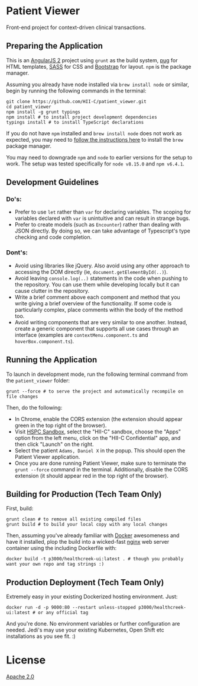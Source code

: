 # Patient Viewer

Front-end project for context-driven clinical transactions.

## Preparing the Application

This is an [AngularJS 2](https://angular.io) project using `grunt` as the build system, [pug](https://pugjs.org/api/getting-started.html) for HTML templates, [SASS](http://sass-lang.com) for CSS and [Bootstrap](http://getbootstrap.com/) for layout. `npm` is the package manager. 

Assuming you already have node installed via `brew install node` or similar, begin by running the following commands in the terminal:
	
	git clone https://github.com/HII-C/patient_viewer.git
	cd patient_viewer
	npm install -g grunt typings
	npm install # to install project development dependencies
	typings install # to install TypeScript declarations

If you do not have `npm` installed and `brew install node` does not work as expected, you may need to [follow the instructions here](https://brew.sh/) to install the `brew` package manager.

You may need to downgrade `npm` and `node` to earlier versions for the setup to work. The setup was tested specifically for `node v8.15.0` and `npm v6.4.1`.

## Development Guidelines
### Do's: 
- Prefer to use `let` rather than `var` for declaring variables. The scoping for variables declared with `var` is unintuitive and can result in strange bugs.
- Prefer to create models (such as `Encounter`) rather than dealing with JSON directly. By doing so, we can take advantage of Typescript's type checking and code completion.

### Dont's:
- Avoid using libraries like jQuery. Also avoid using any other approach to accessing the DOM directly (ie, `document.getElementById(..)`).
- Avoid leaving `console.log(..)` statements in the code when pushing to the repository. You can use them while developing locally but it can cause clutter in the repository.
- Write a brief comment above each component and method that you write giving a brief overview of the functionality. If some code is particularly complex, place comments within the body of the method too.
- Avoid writing components that are very similar to one another. Instead, create a generic component that supports all use cases through an interface (examples are `contextMenu.component.ts` and `hoverBox.component.ts`).

## Running the Application
To launch in development mode, run the following terminal command from the `patient_viewer` folder:

	grunt --force # to serve the project and automatically recompile on file changes

Then, do the following:
- In Chrome, enable the CORS extension (the extension should appear green in the top right of the browser).
- Visit [HSPC Sandbox](https://sandbox.hspconsortium.org/), select the "HII-C" sandbox, choose the "Apps" option from the left menu, click on the "HII-C Confidential" app, and then click "Launch" on the right.
- Select the patient `Adams, Daniel X` in the popup. This should open the Patient Viewer application.
- Once you are done running Patient Viewer, make sure to terminate the `grunt --force` command in the terminal. Additionally, disable the CORS extension (it should appear red in the top right of the browser).

## Building for Production (Tech Team Only)

First, build:

	grunt clean # to remove all existing compiled files
	grunt build # to build your local copy with any local changes

Then, assuming you've already familiar with [Docker](https://www.docker.com) awesomeness and have it installed, plop the build into a wicked-fast [nginx](http://nginx.org) web server container using the including Dockerfile with:

	docker build -t p3000/healthcreek-ui:latest . # though you probably want your own repo and tag strings :)

## Production Deployment (Tech Team Only)

Extremely easy in your existing Dockerized hosting environment. Just:

	docker run -d -p 9000:80 --restart unless-stopped p3000/healthcreek-ui:latest # or any official tag

And you're done. No environment variables or further configuration are needed. Jedi's may use your existing Kubernetes, Open Shift etc installations as you see fit. :)


# License

[Apache 2.0](https://www.apache.org/licenses/LICENSE-2.0)
